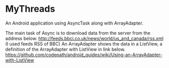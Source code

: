 # MyThreads
An Android application using AsyncTask along with ArrayAdapter.


The main task of Async is to download data from the server from the address below.
http://feeds.bbci.co.uk/news/world/us_and_canada/rss.xml
(I used feeds RSS of BBC)
An ArrayAdapter shows the data in a ListView,
a definition of the ArrayAdapter with ListView in link below.
https://github.com/codepath/android_guides/wiki/Using-an-ArrayAdapter-with-ListView
